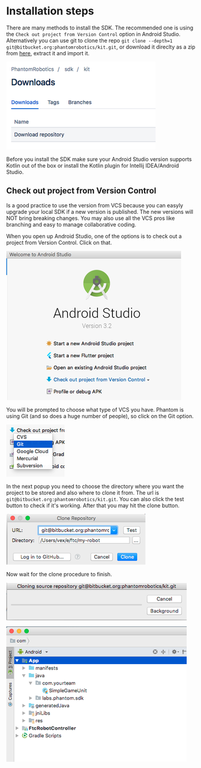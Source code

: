 # Installation steps

There are many methods to install the SDK. The recommended one is using the `Check out project from Version Control` option in Android Studio. Alternatively you can use git to clone the repo `git clone --depth=1 git@bitbucket.org:phantomrobotics/kit.git`, or download it direclty as a zip from [here](https://bitbucket.org/phantomrobotics/kit/downloads/), extract it and import it.

![Bitbucket Download](https://www.github.com/IAmTheVex/phantom/blob/master/resources/images/installation/download.png?raw=true)

Before you install the SDK make sure your Android Studio version supports Kotlin out of the box or install the Kotlin plugin for Intellij IDEA/Android Studio.

## Check out project from Version Control

Is a good practice to use the version from VCS because you can easyly upgrade your local SDK if a new version is published. The new versions will NOT bring breaking changes. You may also use all the VCS pros like branching and easy to manage collaborative coding.

When you open up Android Studio, one of the options is to check out a project from Version Control. Click on that.

![Android Studio Option](https://www.github.com/IAmTheVex/phantom/blob/master/resources/images/installation/clone1.png?raw=true)

You will be prompted to choose what type of VCS you have. Phantom is using Git (and so does a huge number of people), so click on the Git option.

![Git VCS](https://www.github.com/IAmTheVex/phantom/blob/master/resources/images/installation/clone2.png?raw=true)

In the next popup you need to choose the directory where you want the project to be stored and also where to clone it from. The url is `git@bitbucket.org:phantomrobotics/kit.git`. You can also click the test button to check if it's working. After that you may hit the clone button.

![Git VCS](https://www.github.com/IAmTheVex/phantom/blob/master/resources/images/installation/clone3.png?raw=true)

Now wait for the clone procedure to finish.

![Git VCS](https://www.github.com/IAmTheVex/phantom/blob/master/resources/images/installation/clone4.png?raw=true)


![Image of Android step](https://www.github.com/IAmTheVex/phantom/blob/master/resources/images/installation/android.png?raw=true)